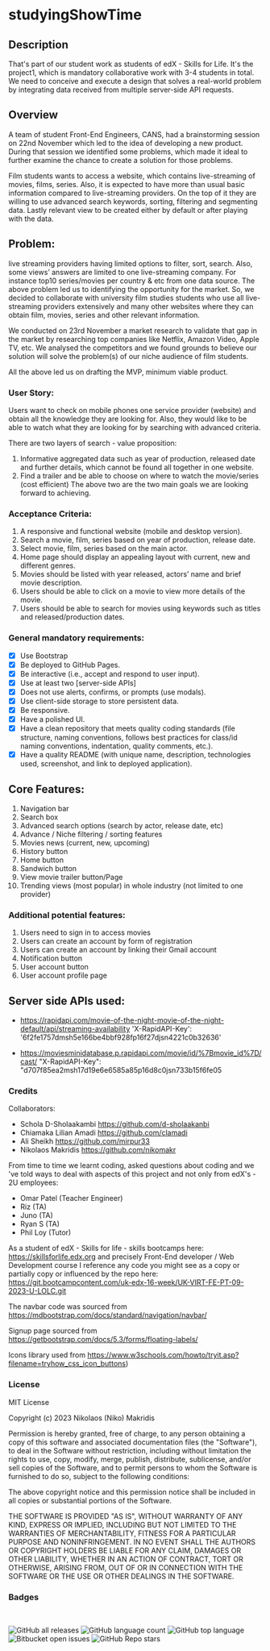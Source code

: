 # studyingShowTime

## Description

That's part of our student work as students of edX - Skills for Life. It's the project1, which is mandatory collaborative work with 3-4 students in total. We need to conceive and execute a design that solves a real-world problem by integrating data received from multiple server-side API requests.

## Overview

A team of student Front-End Engineers, CANS, had a brainstorming session on 22nd November which led to the idea of developing a new product. During that session we identified some problems, which made it ideal to further examine the chance to create a solution for those problems. 

Film students wants to access a website, which contains live-streaming of movies, films, series. Also, it is expected to have more than usual basic information compared to live-streaming providers. On the top of it they are willing to use advanced search keywords, sorting, filtering and segmenting data. Lastly relevant view to be created either by default or after playing with the data.

## Problem: 

live streaming providers having limited options to filter, sort, search. Also, some views’ answers are limited to one live-streaming company. For instance top10 series/movies per country & etc from one data source. The above problem led us to identifying the opportunity for the market. So, we decided to collaborate with university film studies students who use all live-streaming providers extensively and many other websites where they can obtain film, movies, series and other relevant information.

We conducted on 23rd November a market research to validate that gap in the market by researching top companies like Netflix, Amazon Video, Apple TV, etc. We analysed the competitors and we found grounds to believe our solution will solve the problem(s) of our niche audience of film students.

All the above led us on drafting the MVP, minimum viable product.

### User Story: 

Users want to check on mobile phones one service provider (website) and obtain all the knowledge they are looking for. Also, they would like to be able to watch what they are looking for by searching with advanced criteria.

There are two layers of search - value proposition:
1) Informative aggregated data such as year of production, released date and further details, which cannot be found all together in one website.
2) Find a trailer and be able to choose on where to watch the movie/series (cost efficient)
The above two are the two main goals we are looking forward to achieving.

### Acceptance Criteria: 

1) A responsive and functional website (mobile and desktop version).
2) Search a movie, film, series based on year of production, release date.
3) Select movie, film, series based on the main actor.
4) Home page should display an appealing layout with current, new and different genres.
5) Movies should be listed with year released, actors’ name and brief movie description.
6) Users should be able to click on a movie to view more details of the movie.
7) Users should be able to search for movies using keywords such as titles and released/production dates.

### General mandatory requirements:

- [x] Use Bootstrap
- [x] Be deployed to GitHub Pages.
- [x] Be interactive (i.e., accept and respond to user input).
- [x] Use at least two [server-side APIs]
- [x] Does not use alerts, confirms, or prompts (use modals).
- [x] Use client-side storage to store persistent data.
- [x] Be responsive.
- [x] Have a polished UI.
- [x] Have a clean repository that meets quality coding standards (file structure, naming conventions, follows best practices for class/id naming conventions, indentation, quality comments, etc.).
- [x] Have a quality README (with unique name, description, technologies used, screenshot, and link to deployed application).

## Core Features:

1) Navigation bar 
2) Search box 
3) Advanced search options (search by actor, release date, etc)
4) Advance / Niche filtering / sorting features 
5) Movies news (current, new, upcoming)
6) History button
7) Home button
8) Sandwich button
9) View movie trailer button/Page
10) Trending views (most popular) in whole industry (not limited to one provider)

### Additional potential features:

1) Users need to sign in to access movies
2) Users can create an account by form of registration 
3) Users can create an account by linking their Gmail account
4) Notification button
5) User account button
6) User account profile page

## Server side APIs used:

* https://rapidapi.com/movie-of-the-night-movie-of-the-night-default/api/streaming-availability
'X-RapidAPI-Key': '6f2fe1757dmsh5e166be4bbf928fp16f27djsn4221c0b32636'

* https://moviesminidatabase.p.rapidapi.com/movie/id/%7Bmovie_id%7D/cast/
"X-RapidAPI-Key": "d707f85ea2msh17d19e6e6585a85p16d8c0jsn733b15f6fe05

### Credits

Collaborators:
- Schola D-Sholaakambi https://github.com/d-sholaakanbi
- Chiamaka Lilian Amadi https://github.com/clamadi
- Ali Sheikh https://github.com/mirpur33
- Nikolaos Makridis https://github.com/nikomakr

From time to time we learnt coding, asked questions about coding and we 've told ways to deal with aspects of this project and not only from edX's - 2U employees:
* Omar Patel (Teacher Engineer)
* Riz (TA)
* Juno (TA)
* Ryan S (TA)
* Phil Loy (Tutor)

As a student of edX - Skills for life - skills bootcamps here: https://skillsforlife.edx.org and precisely Front-End developer / Web Development course I reference any code you might see as a copy or partially copy or influenced by the repo here: https://git.bootcampcontent.com/uk-edx-16-week/UK-VIRT-FE-PT-09-2023-U-LOLC.git

The navbar code was sourced from https://mdbootstrap.com/docs/standard/navigation/navbar/

Signup page sourced from https://getbootstrap.com/docs/5.3/forms/floating-labels/

Icons library used from https://www.w3schools.com/howto/tryit.asp?filename=tryhow_css_icon_buttons)

### License

MIT License

Copyright (c) 2023 Nikolaos (Niko) Makridis

Permission is hereby granted, free of charge, to any person obtaining a copy
of this software and associated documentation files (the "Software"), to deal
in the Software without restriction, including without limitation the rights
to use, copy, modify, merge, publish, distribute, sublicense, and/or sell
copies of the Software, and to permit persons to whom the Software is
furnished to do so, subject to the following conditions:

The above copyright notice and this permission notice shall be included in all
copies or substantial portions of the Software.

THE SOFTWARE IS PROVIDED "AS IS", WITHOUT WARRANTY OF ANY KIND, EXPRESS OR
IMPLIED, INCLUDING BUT NOT LIMITED TO THE WARRANTIES OF MERCHANTABILITY,
FITNESS FOR A PARTICULAR PURPOSE AND NONINFRINGEMENT. IN NO EVENT SHALL THE
AUTHORS OR COPYRIGHT HOLDERS BE LIABLE FOR ANY CLAIM, DAMAGES OR OTHER
LIABILITY, WHETHER IN AN ACTION OF CONTRACT, TORT OR OTHERWISE, ARISING FROM,
OUT OF OR IN CONNECTION WITH THE SOFTWARE OR THE USE OR OTHER DEALINGS IN THE
SOFTWARE.

### Badges

<br>

![GitHub all releases](https://img.shields.io/github/downloads/nikomakr/studyingShowTime/total)
![GitHub language count](https://img.shields.io/github/languages/count/nikomakr/studyingShowTime)
![GitHub top language](https://img.shields.io/github/languages/top/nikomakr/studyingShowTime?color=yellow)
![Bitbucket open issues](https://img.shields.io/bitbucket/issues/nikomakr/studyingShowTime)
![GitHub Repo stars](https://img.shields.io/github/stars/nikomakr/studyingShowTime?style=social)

<br>
